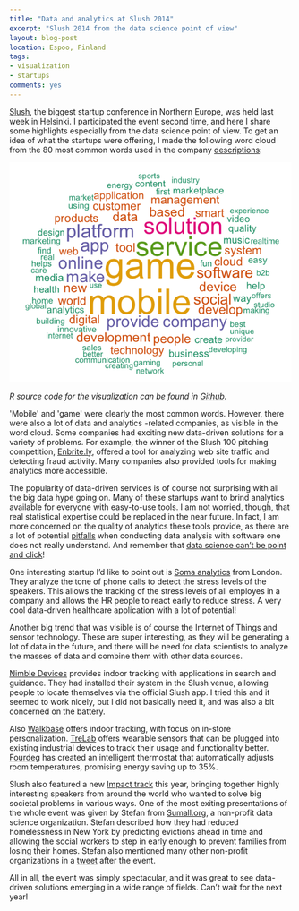 ```yaml
---
title: "Data and analytics at Slush 2014"
excerpt: "Slush 2014 from the data science point of view"
layout: blog-post
location: Espoo, Finland
tags:
- visualization
- startups
comments: yes
---
```


[Slush], the biggest startup conference in Northern Europe, was held last week in Helsinki. 
I participated the event second time, and here I share some highlights especially from the data science point of view. To get an idea of what the startups were offering, I made the following word cloud from the 80 most common words used in the company [descriptions]:

![testing](/blog/figs/2014-12-05-slush2014-data/slush14_wordcloud-1.png) 

*R source code for the visualization can be found in [Github](https://www.slush.org/companies/whos-coming/).*

'Mobile' and 'game' were clearly the most common words. However, there were also a lot of data and analytics -related companies, as visible in the word cloud. Some companies had exciting new data-driven solutions for a variety of problems. For example, the winner of the Slush 100 pitching competition, [Enbrite.ly], offered a tool for analyzing web site traffic and detecting fraud activity. Many companies also provided tools for making analytics more accessible. 

The popularity of data-driven services is of course not surprising with all the big data hype going on. Many of these startups want to brind analytics available for everyone with easy-to-use tools. I am not worried, though, that real statistical expertise could be replaced in the near future. In fact, I am more concerned on the quality of analytics these tools provide, as there are a lot of potential [pitfalls] when conducting data analysis with software one does not really understand. And remember that [data science can’t be point and click][ds-pointclick]! 

One interesting startup I’d like to point out is [Soma analytics] from London. They analyze the tone of phone calls to detect the stress levels of the speakers. This allows the tracking of the stress levels of all employes in a company and allows the HR people to react early to reduce stress. A very cool data-driven healthcare application with a lot of potential!

Another big trend that was visible is of course the Internet of Things and sensor technology. These are super interesting, as they will be generating a lot of data in the future, and there will be need for data scientists to analyze the masses of data and combine them with other data sources.

[Nimble Devices] provides indoor tracking with applications in search and guidance. They had installed their system in the Slush venue, allowing people to locate themselves via the official Slush app. I tried this and it seemed to work nicely, but I did not basically need it, and was also a bit concerned on the battery.

Also [Walkbase] offers indoor tracking, with focus on in-store personalization. [TreLab] offers wearable sensors that can be plugged into existing industrial devices to track their usage and functionality better. [Fourdeg] has created an intelligent thermostat that automatically adjusts room temperatures, promising energy saving up to 35%.

Slush also featured a new [Impact track] this year, bringing together highly interesting speakers from around the world who wanted to solve big societal problems in various ways. One of the most exiting presentations of the whole event was given by Stefan from [Sumall.org], a non-profit data science organization. Stefan described how they had reduced homelessness in New York by predicting evictions ahead in time and allowing the social workers to step in early enough to prevent families from losing their homes. Stefan also mentioned many other non-profit organizations in a [tweet] after the event.

All in all, the event was simply spectacular, and it was great to see data-driven solutions emerging in a wide range of fields. Can’t wait for the next year!



[Slush]: http://highway.slush.org/info/slush/
[Enbrite.ly]: http://www.enbrite.ly/
[descriptions]: https://www.slush.org/companies/whos-coming/
[pitfalls]: http://www.economistinsights.com/technology-innovation/opinion/are-businesses-risk-same-statistical-pitfalls-scientists
[ds-pointclick]: http://simplystatistics.org/2014/10/09/data-science-cant-be-point-and-click/
[Soma analytics]: http://www.soma-analytics.com/
[Nimble Devices]: http://www.nimbledevices.com/
[Walkbase]: http://www.walkbase.com/
[TreLab]: http://www.trelab.fi/en/ 
[Fourdeg]: http://www.fourdeg.fi/
[Impact track]: http://highway.slush.org/impact/
[Sumall.org]: http://www.sumall.org/
[tweet]: https://twitter.com/Stefan_Heeke/status/535420378475429888

